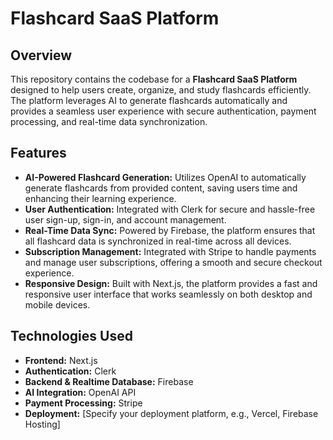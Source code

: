 # Flashcard SaaS Platform

## Overview

This repository contains the codebase for a **Flashcard SaaS Platform** designed to help users create, organize, and study flashcards efficiently. The platform leverages AI to generate flashcards automatically and provides a seamless user experience with secure authentication, payment processing, and real-time data synchronization.

## Features

- **AI-Powered Flashcard Generation:** Utilizes OpenAI to automatically generate flashcards from provided content, saving users time and enhancing their learning experience.
- **User Authentication:** Integrated with Clerk for secure and hassle-free user sign-up, sign-in, and account management.
- **Real-Time Data Sync:** Powered by Firebase, the platform ensures that all flashcard data is synchronized in real-time across all devices.
- **Subscription Management:** Integrated with Stripe to handle payments and manage user subscriptions, offering a smooth and secure checkout experience.
- **Responsive Design:** Built with Next.js, the platform provides a fast and responsive user interface that works seamlessly on both desktop and mobile devices.

## Technologies Used

- **Frontend:** Next.js
- **Authentication:** Clerk
- **Backend & Realtime Database:** Firebase
- **AI Integration:** OpenAI API
- **Payment Processing:** Stripe
- **Deployment:** [Specify your deployment platform, e.g., Vercel, Firebase Hosting]
